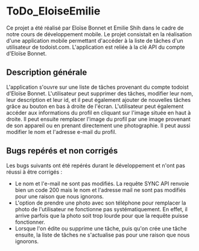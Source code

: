 # ToDo_EloiseEmilie

Ce projet a été réalisé par Eloïse Bonnet et Emilie Shih dans le cadre de notre cours de développement mobile.
Le projet consistait en la réalisation d'une application mobile permettant d'accéder à la liste de tâches d'un utilisateur de todoist.com.
L'application est reliée à la clé API du compte d'Eloïse Bonnet.

## Description générale

L'application s'ouvre sur une liste de tâches provenant du compte todoist d'Eloïse Bonnet. L'utilisateur peut supprimer des tâches, modifier leur nom, leur description et leur id, et il peut également ajouter de nouvelles tâches grâce au bouton en bas à droite de l'écran.
L'utilisateur peut également accéder aux informations du profil en cliquant sur l'image située en haut à droite. Il peut ensuite remplacer l'image du profil par une image provenant de son appareil ou en prenant directement une photographie. Il peut aussi modifier le nom et l'adresse e-mail du profil.

## Bugs repérés et non corrigés

Les bugs suivants ont été repérés durant le développement et n'ont pas réussi à être corrigés :
- Le nom et l'e-mail ne sont pas modifiés. La requête SYNC API renvoie bien un code 200 mais le nom et l'adresse mail ne sont pas modifiés pour une raison que nous ignorons.
- L'option de prendre une photo avec son téléphone pour remplacer la photo de l'utilisateur ne fonctionne pas systématiquement. En effet, il arrive parfois que la photo soit trop lourde pour que la requête puisse fonctionner.
- Lorsque l'on édite ou supprime une tâche, puis qu'on crée une tâche ensuite, la liste de tâches ne s'actualise pas pour une raison que nous ignorons.
